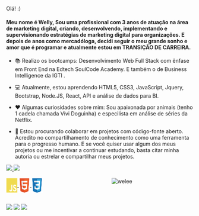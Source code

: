 Olá! :) 
<h4>
  Meu nome é Welly, Sou uma profissional com 3 anos de atuação na área de marketing digital, criando, desenvolvendo, implementando e supervisionando estratégias de marketing digital para organizações. E depois de anos como mercadóloga, decidi seguir o meu grande sonho e amor que é programar e atualmente estou em TRANSIÇÃO DE CARREIRA.
</h4>

- 📚 Realizo os bootcamps: Desenvolvimento Web Full Stack com ênfase em Front End na Edtech SoulCode Academy. E também o de Business Intelligence da IGTI .

 - 💻 Atualmente, estou aprendendo HTML5, CSS3, JavaScript, Jquery, Bootstrap, Node.JS, React, API e análise de dados para BI.
 
 - ❤️ Algumas curiosidades sobre mim: Sou apaixonada por animais (tenho 1 cadela chamada Vivi Doguinha) e especilista em análise de séries da Netflix.

- 👯 Estou procurando colaborar em projetos com código-fonte aberto. Acredito no compartilhamento de conhecimento como uma ferramenta para o progresso humano. E se você quiser usar algum dos meus projetos ou me incentivar a continuar estudando, basta citar minha autoria ou estrelar e compartilhar meus projetos.


<a href="https://github.com/weleedev">
  <img height="140em" src="https://github-readme-stats-eight-theta.vercel.app/api?username=helloLari&show_icons=true&theme=dracula&include_all_commits=true&count_private=true"/>
  <img height="140em" src="https://github-readme-stats-eight-theta.vercel.app/api/top-langs/?username=helloLari&layout=compact&langs_count=8&theme=dracula"/>
<div style="display: inline_block"><br>
  <img align="center" alt="Welee-Js" height="40" width="30" src="https://raw.githubusercontent.com/devicons/devicon/master/icons/javascript/javascript-plain.svg">

  <img align="center" alt="Welee-HTML" height="40" width="30" src="https://raw.githubusercontent.com/devicons/devicon/master/icons/html5/html5-original.svg">
  <img align="center" alt="Welee-CSS" height="40" width="30" src="https://raw.githubusercontent.com/devicons/devicon/master/icons/css3/css3-original.svg">
  
  <img align="right" alt="welee" height="230" width="220"  src="https://media.giphy.com/media/dxODB9UE879RDqAh3o/giphy.gif">
</div>
  
  ##
  
  <div>
  <a href = "mailto: weleedev@gmail.com"><img src="https://img.shields.io/badge/-Gmail-%23EA4335?style=for-the-badge&logo=gmail&logoColor=white" target="_blank"></a>
  <a href="https://www.linkedin.com/in/breendawelly/" target="_blank"><img src="https://img.shields.io/badge/-LinkedIn-%230077B5?style=for-the-badge&logo=linkedin&logoColor=white" target="_blank"></a>
  <a href="https://www.instagram.com/breendawelee/" target="_blank"><img src="https://img.shields.io/badge/-Instagram-%23E4405F?style=for-the-badge&logo=instagram&logoColor=white" target="_blank"></a>
</div>
